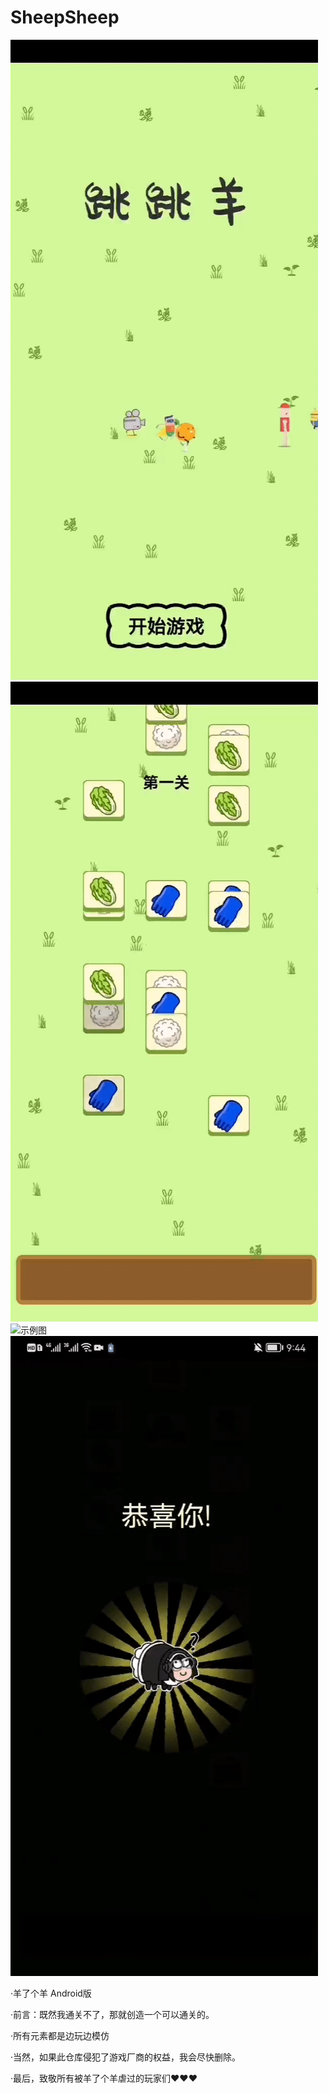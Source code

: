 # SheepSheep
![示例图](https://raw.githubusercontent.com/littletreeSun/Resource-Catalog/main/gif/ezgif.com-gif-maker_1.gif)
![示例图](https://raw.githubusercontent.com/littletreeSun/Resource-Catalog/main/gif/ezgif.com-gif-maker_2.gif)
![示例图](https://raw.githubusercontent.com/littletreeSun/Resource-Catalog/main/gif/ezgif.com-gif-maker_3.gif)
![示例图](https://raw.githubusercontent.com/littletreeSun/Resource-Catalog/main/gif/ezgif.com-gif-maker_4.gif)

·羊了个羊 Android版

·前言：既然我通关不了，那就创造一个可以通关的。

·所有元素都是边玩边模仿

·当然，如果此仓库侵犯了游戏厂商的权益，我会尽快删除。

·最后，致敬所有被羊了个羊虐过的玩家们❤❤❤

